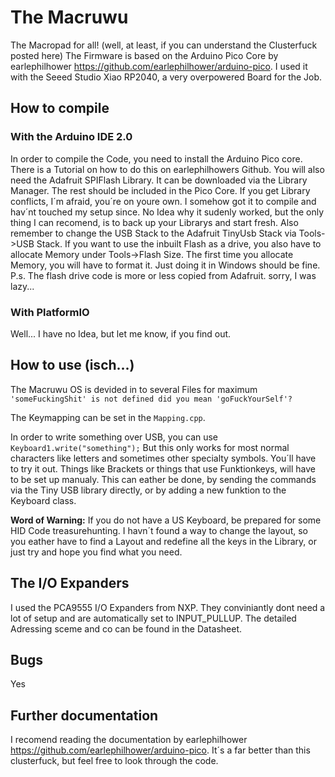 # The Macruwu
The Macropad for all! (well, at least, if you can understand the Clusterfuck posted here)
The Firmware is based on the Arduino Pico Core by earlephilhower https://github.com/earlephilhower/arduino-pico. 
I used it with the Seeed Studio Xiao RP2040, a very overpowered Board for the Job.

## How to compile

### With the Arduino IDE 2.0
In order to compile the Code, you need to install the Arduino Pico core. There is a Tutorial on how to do this on earlephilhowers Github. You will also need the Adafruit SPIFlash Library. It can be downloaded via the Library Manager. The rest should be included in the Pico Core.
If you get Library conflicts, I´m afraid, you´re on youre own. I somehow got it to compile and hav´nt touched my setup since. No Idea why it sudenly worked, but the only thing I can recomend, is to back up your Librarys and start fresh.
Also remember to change the USB Stack to the Adafruit TinyUsb Stack via Tools->USB Stack.
If you want to use the inbuilt Flash as a drive, you also have to allocate Memory under Tools->Flash Size. The first time you allocate Memory, you will have to format it. Just doing it in Windows should be fine.
P.s. The flash drive code is more or less copied from Adafruit. sorry, I was lazy...

### With PlatformIO
Well... I have no Idea, but let me know, if you find out.

## How to use (isch...)

The Macruwu OS is devided in to several Files for maximum ```'someFuckingShit' is not defined did you mean 'goFuckYourSelf'?```

The Keymapping can be set in the ```Mapping.cpp```.

In order to write something over USB, you can use ```Keyboard1.write("something");``` But this only works for most normal characters like letters and sometimes other specialty symbols. You´ll have to try it out. Things like Brackets or things that use Funktionkeys, will have to be set up manualy. This can eather be done, by sending the commands via the Tiny USB library directly, or by adding a new funktion to the Keyboard class.

**Word of Warning:** If you do not have a US Keyboard, be prepared for some HID Code treasurehunting. I havn´t found a way to change the layout, so you eather have to find a Layout and redefine all the keys in the Library, or just try and hope you find what you need.

## The I/O Expanders
I used the PCA9555 I/O Expanders from NXP. They conviniantly dont need a lot of setup and are automatically set to INPUT_PULLUP. The detailed Adressing sceme and co can be found in the Datasheet.

## Bugs
Yes

## Further documentation
I recomend reading the documentation by earlephilhower https://github.com/earlephilhower/arduino-pico. It´s a far better than this clusterfuck, but feel free to look through the code.
